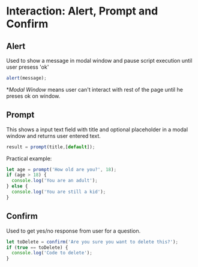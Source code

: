 # Interaction: Alert, Prompt and Confirm

## Alert
Used to show a message in modal window and pause script execution until user presess 'ok'

```js
alert(message);
```
**Modal Window* means user can't interact with rest of the page until he preses ok on window.

## Prompt
This shows a input text field with title and optional placeholder in a modal window and returns user entered text.

```js
result = prompt(title,[default]);
```
Practical example:
```js
let age = prompt('How old are you?', 18);
if (age > 18) {
  console.log('You are an adult');
} else {
  console.log('You are still a kid');
}
```
## Confirm
Used to get yes/no response from user for a question. 

```js
let toDelete = confirm('Are you sure you want to delete this?');
if (true == toDelete) {
  console.log('Code to delete');
}
```



